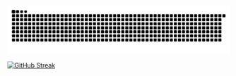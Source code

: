 ![snake gif](https://github.com/jettdcandy/jettdcandy/blob/output/github-snake-dark.svg)

[![GitHub Streak](http://github-readme-streak-stats.herokuapp.com?user=jettdcandy&theme=dark&background=0D1116&ring=4B8FDA&fire=4B8FDA&currStreakLabel=4B8FDA)](https://git.io/streak-stats)
